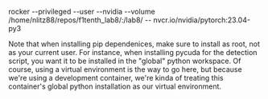 rocker --privileged --user --nvidia --volume /home/nlitz88/repos/f1tenth_lab8/:/lab8/ -- nvcr.io/nvidia/pytorch:23.04-py3

Note that when installing pip dependenices, make sure to install as root, not as
your current user. For instance, when installing pycuda for the detection
script, you want it to be installed in the "global" python workspace. Of course,
using a virtual environment is the way to go here, but because we're using a
development container, we're kinda of treating this container's global python
installation as our virtual environment.